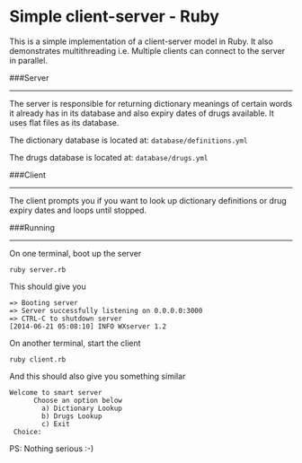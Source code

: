 Simple client-server - Ruby
============================

This is a simple implementation of a client-server model in Ruby. It also demonstrates multithreading i.e. Multiple clients can connect to the server in parallel.

###Server

---

The server is responsible for returning dictionary meanings of certain words it already has in its database and also expiry dates of drugs available. It uses flat files as its database.

The dictionary database is located at: `database/definitions.yml`

The drugs database is located at: `database/drugs.yml`

###Client

---
The client prompts you if you want to look up dictionary definitions or drug expiry dates and loops until stopped.

###Running

---
On one terminal, boot up the server

```
ruby server.rb
```

This should give you

```
=> Booting server
=> Server successfully listening on 0.0.0.0:3000
=> CTRL-C to shutdown server
[2014-06-21 05:08:10] INFO WXserver 1.2
```

On another terminal, start the client

```
ruby client.rb
```

And this should also give you something similar

```
Welcome to smart server
      Choose an option below
        a) Dictionary Lookup
        b) Drugs Lookup
        c) Exit
 Choice:
```


PS: Nothing serious :-)
